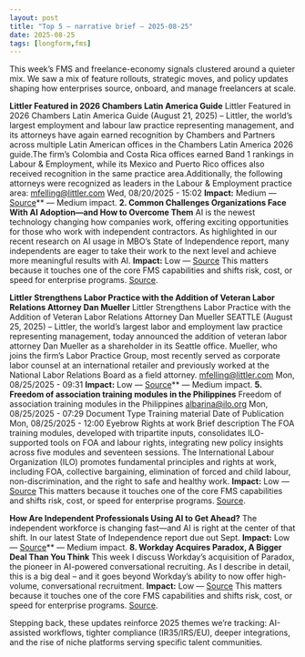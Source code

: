```yaml
---
layout: post
title: "Top 5 — narrative brief — 2025-08-25"
date: 2025-08-25
tags: [longform,fms]
---
```

This week’s FMS and freelance-economy signals clustered around a quieter mix. We saw a mix of feature rollouts, strategic moves, and policy updates shaping how enterprises source, onboard, and manage freelancers at scale.

**Littler Featured in 2026 Chambers Latin America Guide**
Littler Featured in 2026 Chambers Latin America Guide (August 21, 2025) – Littler, the world’s largest employment and labour law practice representing management, and its attorneys have again earned recognition by Chambers and Partners across multiple Latin American offices in the Chambers Latin America 2026 guide.The firm’s Colombia and Costa Rica offices earned Band 1 rankings in Labour & Employment, while its Mexico and Puerto Rico offices also received recognition in the same practice area.Additionally, the following attorneys were recognized as leaders in the Labour & Employment practice area: mfelling@littler.com Wed, 08/20/2025 - 15:02
**Impact:** Medium — [Source](https://www.littler.com/press/press-release/littler-featured-2026-chambers-latin-america-guide)** — Medium impact. **2. Common Challenges Organizations Face With AI Adoption—and How to Overcome Them** AI is the newest technology changing how companies work, offering exciting opportunities for those who work with independent contractors. As highlighted in our recent research on AI usage in MBO’s State of Independence report, many independents are eager to take their work to the next level and achieve more meaningful results with AI. **Impact:** Low — [Source](https://www.mbopartners.com/blog/independent-workforce-trends/common-challenges-organizations-face-when-implementing-ai-and-how-to-overcome-them/) This matters because it touches one of the core FMS capabilities and shifts risk, cost, or speed for enterprise programs. [Source](https://www.ilo.org/coop-sse-law-policy).

**Littler Strengthens Labor Practice with the Addition of Veteran Labor Relations Attorney Dan Mueller**
Littler Strengthens Labor Practice with the Addition of Veteran Labor Relations Attorney Dan Mueller SEATTLE (August 25, 2025) – Littler, the world’s largest labor and employment law practice representing management, today announced the addition of veteran labor attorney Dan Mueller as a shareholder in its Seattle office. Mueller, who joins the firm’s Labor Practice Group, most recently served as corporate labor counsel at an international retailer and previously worked at the National Labor Relations Board as a field attorney. mfelling@littler.com Mon, 08/25/2025 - 09:31
**Impact:** Low — [Source](https://www.littler.com/press/press-release/littler-strengthens-labor-practice-addition-veteran-labor-relations-attorney)** — Medium impact. **5. Freedom of association training modules in the Philippines** Freedom of association training modules in the Philippines albarina@ilo.org Mon, 08/25/2025 - 07:29 Document Type Training material Date of Publication Mon, 08/25/2025 - 12:00 Eyebrow Rights at work Brief description The FOA training modules, developed with tripartite inputs, consolidates ILO- supported tools on FOA and labour rights, integrating new policy insights across five modules and seventeen sessions. The International Labour Organization (ILO) promotes fundamental principles and rights at work, including FOA, collective bargaining, elimination of forced and child labour, non-discrimination, and the right to safe and healthy work. **Impact:** Low — [Source](https://www.ilo.org/resource/training-material/freedom-association-training-modules-philippines) This matters because it touches one of the core FMS capabilities and shifts risk, cost, or speed for enterprise programs. [Source](https://www.littler.com/press/news/dojs-growing-war-illegal-dei-adds-risk-corporate-hiring).

**How Are Independent Professionals Using AI to Get Ahead?**
The independent workforce is changing fast—and AI is right at the center of that shift. In our latest State of Independence report due out Sept.
**Impact:** Low — [Source](https://www.mbopartners.com/blog/how-grow-small-business/5-ways-to-use-generative-ai-for-your-small-business/)** — Medium impact. **8. Workday Acquires Paradox, A Bigger Deal Than You Think** This week I discuss Workday’s acquisition of Paradox, the pioneer in AI-powered conversational recruiting. As I describe in detail, this is a big deal – and it goes beyond Workday’s ability to now offer high-volume, conversational recruitment. **Impact:** Low — [Source](https://joshbersin.com/podcast/workday-acquires-paradox-a-bigger-deal-than-you-think/) This matters because it touches one of the core FMS capabilities and shifts risk, cost, or speed for enterprise programs. [Source](http://www.dol.gov/agencies/eta/advisories/uipl-15-24-change-1).

Stepping back, these updates reinforce 2025 themes we’re tracking: AI-assisted workflows, tighter compliance (IR35/IRS/EU), deeper integrations, and the rise of niche platforms serving specific talent communities.
